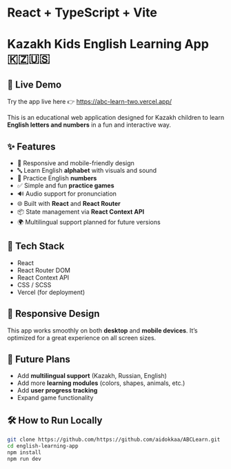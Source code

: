 # React + TypeScript + Vite

# Kazakh Kids English Learning App 🇰🇿🇺🇸
## 🔗 Live Demo

Try the app live here 👉 https://abc-learn-two.vercel.app/

This is an educational web application designed for Kazakh children to learn **English letters and numbers** in a fun and interactive way.

## ✨ Features

- 🎨 Responsive and mobile-friendly design
- 🔤 Learn English **alphabet** with visuals and sound
- 🔢 Practice English **numbers**
- ✅ Simple and fun **practice games**
- 🔊 Audio support for pronunciation
- 🌐 Built with **React** and **React Router**
- 📦 State management via **React Context API**
- 🌍 Multilingual support planned for future versions

## 🚀 Tech Stack

- React
- React Router DOM
- React Context API
- CSS / SCSS
- Vercel (for deployment)

## 📱 Responsive Design

This app works smoothly on both **desktop** and **mobile devices**. It’s optimized for a great experience on all screen sizes.

## 📌 Future Plans

- Add **multilingual support** (Kazakh, Russian, English)
- Add more **learning modules** (colors, shapes, animals, etc.)
- Add **user progress tracking**
- Expand game functionality

## 🛠️ How to Run Locally

```bash
git clone https://github.com/https://github.com/aidokkaa/ABCLearn.git
cd english-learning-app
npm install
npm run dev
